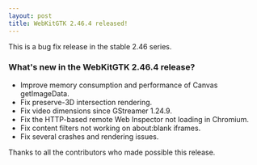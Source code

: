```yaml
---
layout: post
title: WebKitGTK 2.46.4 released!
---
```


This is a bug fix release in the stable 2.46 series.

### What's new in the WebKitGTK 2.46.4 release?

 - Improve memory consumption and performance of Canvas getImageData.
 - Fix preserve-3D intersection rendering.
 - Fix video dimensions since GStreamer 1.24.9.
 - Fix the HTTP-based remote Web Inspector not loading in Chromium.
 - Fix content filters not working on about:blank iframes.
 - Fix several crashes and rendering issues.

Thanks to all the contributors who made possible this release.